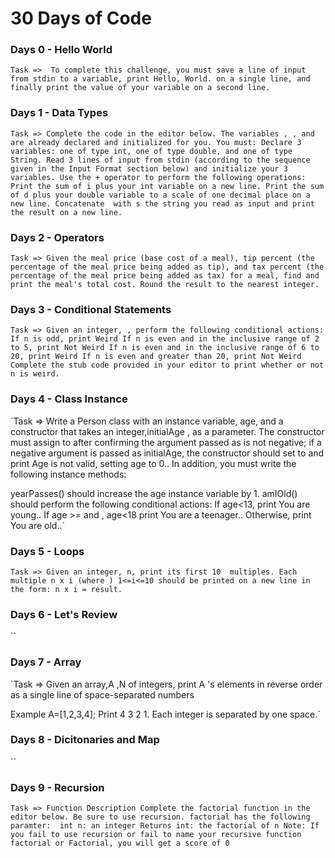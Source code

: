 # 30 Days of Code



### Days 0 - Hello World
`Task => 
To complete this challenge, you must save a line of input from stdin to a variable, print Hello, World. on a single line, and finally print the value of your variable on a second line. `


### Days 1 - Data Types
`Task =>
Complete the code in the editor below. The variables , , and  are already declared and initialized for you. You must:
Declare 3 variables: one of type int, one of type double, and one of type String.
Read 3 lines of input from stdin (according to the sequence given in the Input Format section below) and initialize your 3 variables.
Use the + operator to perform the following operations:
Print the sum of i plus your int variable on a new line.
Print the sum of d plus your double variable to a scale of one decimal place on a new line.
Concatenate  with s the string you read as input and print the result on a new line.`


### Days 2 - Operators
`Task =>
Given the meal price (base cost of a meal), tip percent (the percentage of the meal price being added as tip), and tax percent (the percentage of the meal price being added as tax) for a meal, find and print the meal's total cost. Round the result to the nearest integer.`


### Days 3 - Conditional Statements
`Task =>
Given an integer, , perform the following conditional actions:
If n is odd, print Weird
If n is even and in the inclusive range of 2 to 5, print Not Weird
If n is even and in the inclusive range of 6 to 20, print Weird
If n is even and greater than 20, print Not Weird
Complete the stub code provided in your editor to print whether or not n is weird.`


### Days 4 - Class Instance
`Task =>
Write a Person class with an instance variable, age, and a constructor that takes an integer,initialAge , as a parameter. The constructor must assign  to  after confirming the argument passed as  is not negative; if a negative argument is passed as  initialAge, the constructor should set  to  and print Age is not valid, setting age to 0.. In addition, you must write the following instance methods:

yearPasses() should increase the age instance variable by 1.
amIOld() should perform the following conditional actions:
If age<13, print You are young..
If age >= and , age<18 print You are a teenager..
Otherwise, print You are old..`


### Days 5 - Loops
`Task =>
Given an integer, n, print its first 10  multiples. Each multiple n x i (where ) 1<=i<=10 should be printed on a new line in the form: n x i = result.`


### Days 6 - Let's Review
``


### Days 7 - Array
`Task =>
Given an array,A ,N of  integers, print A 's elements in reverse order as a single line of space-separated numbers

Example
A=[1,2,3,4];
Print 4 3 2 1. Each integer is separated by one space.`


### Days 8 - Dicitonaries and Map
``


### Days 9 - Recursion
`Task =>
Function Description
Complete the factorial function in the editor below. Be sure to use recursion.
factorial has the following paramter: 
int n: an integer
Returns
int: the factorial of n
Note: If you fail to use recursion or fail to name your recursive function factorial or Factorial, you will get a score of 0`
